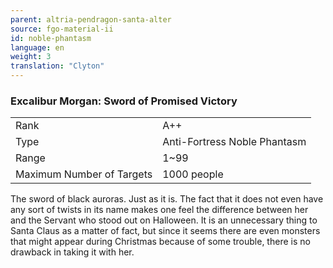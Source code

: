 ```yaml
---
parent: altria-pendragon-santa-alter
source: fgo-material-ii
id: noble-phantasm
language: en
weight: 3
translation: "Clyton"
---
```


### Excalibur Morgan: Sword of Promised Victory

<table>
  <tr><td>Rank</td><td>A++</td></tr>
  <tr><td>Type</td><td>Anti-Fortress Noble Phantasm</td></tr>
  <tr><td>Range</td><td>1~99</td></tr>
  <tr><td>Maximum Number of Targets</td><td>1000 people</td></tr>
</table>

The sword of black auroras. Just as it is. The fact that it does not even have any sort of twists in its name makes one feel the difference between her and the Servant who stood out on Halloween. It is an unnecessary thing to Santa Claus as a matter of fact, but since it seems there are even monsters that might appear during Christmas because of some trouble, there is no drawback in taking it with her.
